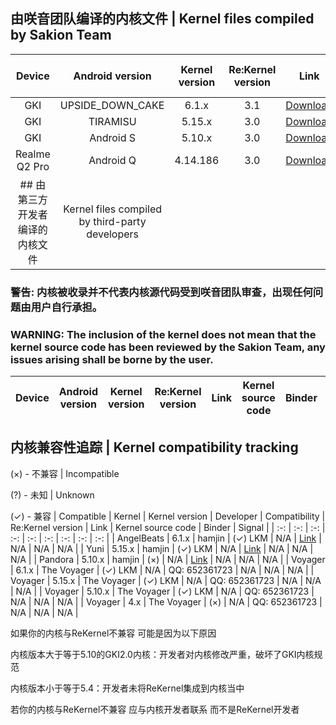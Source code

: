 ## 由咲音团队编译的内核文件 | Kernel files compiled by Sakion Team
| Device | Android version | Kernel version | Re:Kernel version | Link | Kernel source code | Binder | Signal |
| :-: | :-: | :-: | :-: | :-: | :-: | :-: | :-: |
| GKI | UPSIDE_DOWN_CAKE | 6.1.x | 3.1 | [Download](https://www.123pan.com/s/h1szVv-9mv4H.html) | N/A | ✓ | ✓ |
| GKI | TIRAMISU | 5.15.x | 3.0 | [Download](https://www.123pan.com/s/h1szVv-9mv4H.html) | N/A | ✓ | ✓ |
| GKI | Android S | 5.10.x | 3.0 | [Download](https://www.123pan.com/s/h1szVv-9mv4H.html) | N/A | ✓ | ✓ |
| Realme Q2 Pro | Android Q | 4.14.186 | 3.0 | [Download](https://github.com/Sakion-Team/Re-Kernel/releases/download/other/Realme-Q2-Pro-AnyKernel3.zip) | [Link](https://github.com/Yxiguan/android_kernel_mtk6853) | ✓ | × |
## 由第三方开发者编译的内核文件 | Kernel files compiled by third-party developers
### 警告: 内核被收录并不代表内核源代码受到咲音团队审查，出现任何问题由用户自行承担。
### WARNING: The inclusion of the kernel does not mean that the kernel source code has been reviewed by the Sakion Team, any issues arising shall be borne by the user.
| Device | Android version | Kernel version | Re:Kernel version | Link | Kernel source code | Binder | Signal |
| :-: | :-: | :-: | :-: | :-: | :-: | :-: | :-: |

## 内核兼容性追踪 | Kernel compatibility tracking
(×) - 不兼容 | Incompatible

(?) - 未知 | Unknown

(✓) - 兼容 | Compatible
| Kernel | Kernel version | Developer | Compatibility | Re:Kernel version | Link | Kernel source code | Binder | Signal |
| :-: | :-: | :-: | :-: | :-: | :-: | :-: | :-: | :-: |
| AngelBeats | 6.1.x | hamjin | (✓) LKM | N/A | [Link](https://t.me/pandora_kernel_release) | N/A | N/A | N/A |
| Yuni | 5.15.x | hamjin | (✓) LKM | N/A | [Link](https://t.me/pandora_kernel_release) | N/A | N/A | N/A |
| Pandora | 5.10.x | hamjin | (×) | N/A | [Link](https://t.me/pandora_kernel_release) | N/A | N/A | N/A |
| Voyager | 6.1.x | The Voyager | (✓) LKM | N/A | QQ: 652361723 | N/A | N/A | N/A |
| Voyager | 5.15.x | The Voyager | (✓) LKM | N/A | QQ: 652361723 | N/A | N/A | N/A |
| Voyager | 5.10.x | The Voyager | (✓) LKM | N/A | QQ: 652361723 | N/A | N/A | N/A |
| Voyager | 4.x | The Voyager | (×) | N/A | QQ: 652361723 | N/A | N/A | N/A |

如果你的内核与ReKernel不兼容 可能是因为以下原因

内核版本大于等于5.10的GKI2.0内核：开发者对内核修改严重，破坏了GKI内核规范

内核版本小于等于5.4：开发者未将ReKernel集成到内核当中

若你的内核与ReKernel不兼容 应与内核开发者联系 而不是ReKernel开发者

